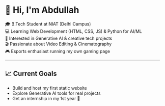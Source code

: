 # 👋 Hi, I'm Abdullah  

🎓 B.Tech Student at NIAT (Delhi Campus)  
💻 Learning Web Development (HTML, CSS, JS) & Python for AI/ML  
🤖 Interested in Generative AI & creative tech projects  
🎬 Passionate about Video Editing & Cinematography  
🎮 Esports enthusiast running my own gaming page  

---

## 📈 Current Goals  
- Build and host my first static website  
- Explore Generative AI tools for real projects  
- Get an internship in my 1st year 🚀  
